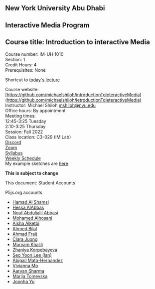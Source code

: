 
## New York University Abu Dhabi    
## Interactive Media Program    
## Course title: Introduction to interactive Media  
Course number: IM-UH 1010   
Section: 1    
Credit Hours: 4         
Prerequisites: None       

Shortcut to [today's lecture](lectureNotes.md/#todays-lecture)

Course website: [https://github.com/michaelshiloh/introductionToleteractiveMedia](https://github.com/michaelshiloh/letroductionToleteractiveMedia)      
Instructor: Michael Shiloh mshiloh@nyu.edu    
Office hours: By appointment  
Meeting times:    
	12:45-3:25 Tuesday  
	2:10-3:25 Thursday     
Session: Fall 2022       
Class location: C3-029 (IM Lab)  
[Discord](https://discord.gg/mFJ5fqKk)  
[Zoom](https://nyu.zoom.us/j/97909657731)  
[Syllabus](https://intro.nyuadim.com/syllabus/)  
[Weekly Schedule](https://intro.nyuadim.com/Weekly%20Schedule)  
My example sketches are [here](https://editor.p5js.org/michaelshiloh/sketches)

**This is subject to change**

This document: Student Accounts

P5js.org accounts
- [Hamad Al Shamsi](https://editor.p5js.org/hmd-shamsi/sketches)
- [Hessa AlAbbas](https://editor.p5js.org/hessaala)
- [Nouf Abduljalil Abbasi](https://editor.p5js.org/Nouf-Alabbasi/sketches)
- [Mohamed Alhosani](https://editor.p5js.org/Mohamed_Khalifa/sketches)
- [Aisha Alketbi](https://editor.p5js.org/aishaalketbi_/sketches)
- [Ahmed Bilal]()
- [Ahmad Fraij](https://editor.p5js.org/AhmadFraij/sketches)
- [Clara Juong](https://editor.p5js.org/Clara0424/sketches)
- [Maryam Khalili](https://editor.p5js.org/maryami/sketches)
- [Zhaniya Korpebayeva](https://editor.p5js.org/Zhaniya/sketches)
- [Seo Yoon Lee (Ian)](https://editor.p5js.org/Ian0730/sketches)
- [Abigail Mata-Hernandez](https://editor.p5js.org/abigailmh/sketches)
- [Vivianna Mo](https://editor.p5js.org/vivimo/sketches)
- [Aaryan Sharma]()
- [Marija Tomevska](https://editor.p5js.org/marijaaa/sketches)
- [Joonha Yu](https://editor.p5js.org/ob2sd/sketches)
